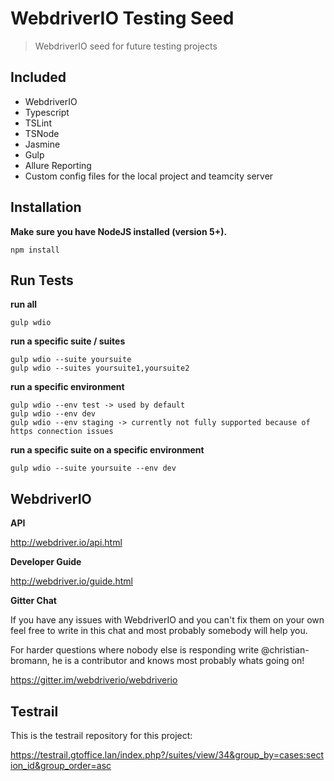 # WebdriverIO Testing Seed
> WebdriverIO seed for future testing projects

## Included
 - WebdriverIO
 - Typescript
 - TSLint
 - TSNode
 - Jasmine
 - Gulp
 - Allure Reporting
 - Custom config files for the local project and teamcity server

## Installation

**Make sure you have NodeJS installed (version 5+).**
```shell
npm install
```

## Run Tests

**run all**
```shell
gulp wdio
```
**run a specific suite / suites**
```shell
gulp wdio --suite yoursuite
gulp wdio --suites yoursuite1,yoursuite2
```

**run a specific environment**

```shell
gulp wdio --env test -> used by default
gulp wdio --env dev
gulp wdio --env staging -> currently not fully supported because of https connection issues
```

**run a specific suite on a specific environment**
```shell
gulp wdio --suite yoursuite --env dev
```

## WebdriverIO

**API**

http://webdriver.io/api.html

**Developer Guide**

http://webdriver.io/guide.html

**Gitter Chat**

If you have any issues with WebdriverIO and you can't fix them on your own
feel free to write in this chat and most probably somebody will help you. 

For harder questions where nobody else is responding write @christian-bromann, he
is a contributor and knows most probably whats going on!

https://gitter.im/webdriverio/webdriverio

## Testrail
This is the testrail repository for this project:

https://testrail.gtoffice.lan/index.php?/suites/view/34&group_by=cases:section_id&group_order=asc

